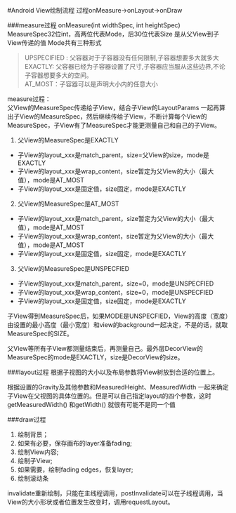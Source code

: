 #Android View绘制流程
过程onMeasure->onLayout->onDraw

###measure过程
onMeasure(int widthSpec, int heightSpec)    
MeasureSpec32位int，高两位代表Mode，后30位代表Size
是从父View到子View传递的值
Mode共有三种形式
>UPSPECIFIED : 父容器对于子容器没有任何限制,子容器想要多大就多大    
>EXACTLY: 父容器已经为子容器设置了尺寸,子容器应当服从这些边界,不论子容器想要多大的空间。    
>AT_MOST：子容器可以是声明大小内的任意大小

measure过程：	
父View的MeasureSpec传递给子View，结合子View的LayoutParams 一起再算出子View的MeasureSpec，然后继续传给子View，不断计算每个View的MeasureSpec，子View有了MeasureSpec才能更测量自己和自己的子View。

1. 父View的MeasureSpec是EXACTLY		
 * 子View的layout_xxx是match_parent，size=父View的size，mode是EXACTLY
 * 子View的layout_xxx是wrap_content，size暂定为父View的大小（最大值），mode是AT_MOST
 * 子View的layout_xxx是固定值，size固定，mode是EXACTLY
2. 父View的MeasureSpec是AT_MOST			
 * 子View的layout_xxx是match_parent，size暂定为父View的大小（最大值），mode是AT_MOST
 * 子View的layout_xxx是wrap_content，size暂定为父View的大小（最大值），mode是AT_MOST
 * 子View的layout_xxx是固定值，size固定，mode是EXACTLY
3. 父View的MeasureSpec是UNSPECFIED			
 * 子View的layout_xxx是match_parent，size=0，mode是UNSPECFIED
 * 子View的layout_xxx是wrap_content，size=0，mode是UNSPECFIED
 * 子View的layout_xxx是固定值，size固定，mode是EXACTLY

子View得到MeasureSpec后，如果MODE是UNSPECFIED，View的高度（宽度）由设置的最小高度（最小宽度）和view的background一起决定，不是的话，就取MeasureSpec的SIZE。


父View等所有子View都测量结束后，再测量自己。最外层DecorView的MeasureSpec的mode是EXACTLY，size是DecorView的size。


###layout过程
根据子视图的大小以及布局参数将View树放到合适的位置上。

根据设置的Gravity及其他参数和MeasuredHeight、MeasuredWidth 一起来确定子View在父视图的具体位置的。但是可以自己指定layout的四个参数，这时getMeasuredWidth() 和getWidth() 就很有可能不是同一个值


###draw过程
1. 绘制背景；
2. 如果有必要，保存画布的layer准备fading;
3. 绘制View内容;
4. 绘制子View;
5. 如果需要，绘制fading edges，恢复layer;
6. 绘制滚动条




invalidate重新绘制，只能在主线程调用，postInvalidate可以在子线程调用，当View的大小形状或者位置发生改变时，调用requestLayout。